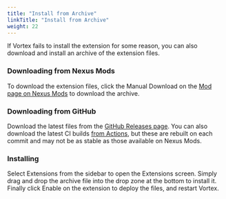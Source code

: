 ```yaml
---
title: "Install from Archive"
linkTitle: "Install from Archive"
weight: 22
---
```


If Vortex fails to install the extension for some reason, you can also download and install an archive of the extension files.

### Downloading from Nexus Mods

To download the extension files, click the Manual Download on the [Mod page on Nexus Mods](https://www.nexusmods.com/site/mods/64) to download the archive.

### Downloading from GitHub

Download the latest files from the [GitHub Releases page](https://github.com/silveredgold/vortex-sfm/releases). You can also download the latest CI builds [from Actions](https://github.com/silveredgold/vortex-sfm/actions), but these are rebuilt on each commit and may not be as stable as those available on Nexus Mods.

### Installing

Select Extensions from the sidebar to open the Extensions screen. Simply drag and drop the archive file into the drop zone at the bottom to install it. Finally click Enable on the extension to deploy the files, and restart Vortex.